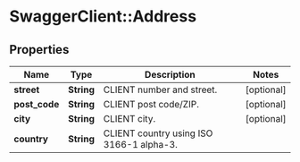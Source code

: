 # SwaggerClient::Address

## Properties
Name | Type | Description | Notes
------------ | ------------- | ------------- | -------------
**street** | **String** | CLIENT number and street. | [optional] 
**post_code** | **String** | CLIENT post code/ZIP. | [optional] 
**city** | **String** | CLIENT city. | [optional] 
**country** | **String** | CLIENT country using ISO 3166-1 alpha-3. | 


